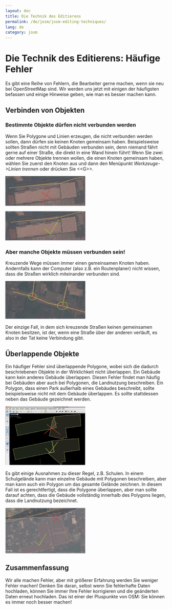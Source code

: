 ```yaml
---
layout: doc
title: Die Technik des Editierens
permalink: /de/josm/josm-editing-techniques/
lang: de
category: josm
---
```


Die Technik des Editierens: Häufige Fehler
==========================================


Es gibt eine Reihe von Fehlern, die Bearbeiter gerne machen, wenn sie neu bei OpenStreetMap sind. Wir werden uns jetzt mit einigen der häufigsten befassen und einige Hinweise geben, wie man es besser machen kann.

Verbinden von Objekten
-------------------

### Bestimmte Objekte dürfen nicht verbunden werden
Wenn Sie Polygone und Linien erzeugen, die nicht verbunden werden sollen, dann dürfen sie keinen Knoten gemeinsam haben.  Beispielsweise sollten Straßen nicht mit Gebäuden verbunden sein, denn niemand fährt gerne auf einer Straße, die direkt in eine Wand hinein führt!  Wenn Sie zwei oder mehrere Objekte trennen wollen, die einen Knoten gemeinsam haben, wählen Sie zuerst den Knoten aus und dann den Menüpunkt *Werkzeuge->Linien trennen* oder drücken Sie \<\<G\>\>.

![Road and building nodes are connected - NO][]

![Roads Building nodes are disconnected - YES][]

### Aber manche Objekte müssen verbunden sein!
Kreuzende Wege müssen immer einen gemeinsamen Knoten haben. Andernfalls kann der Computer (also z.B. ein Routenplaner) nicht wissen, dass die Straßen wirklich miteinander verbunden sind.

![Intersecting roads should share nodes][]

Der einzige Fall, in dem sich kreuzende Straßen keinen gemeinsamen Knoten besitzen, ist der, wenn eine Straße über der anderen verläuft, es also in der Tat keine Verbindung gibt.

Überlappende Objekte
--------------------
Ein häufiger Fehler sind überlappende Polygone, wobei sich die dadurch beschriebenen Objekte in der Wirklichkeit nicht überlappen.  Ein Gebäude kann kein anderes Gebäude überlappen.  Diesen Fehler findet man häufig bei Gebäuden aber auch bei Polygonen, die Landnutzung beschreiben.  Ein Polygon, dass einen Park außerhalb eines Gebäudes beschreibt, sollte beispielsweise nicht mit dem Gebäude überlappen.  Es sollte stattdessen neben das Gebäude gezeichnet werden.

![Correcting building overlaps][]

Es gibt einige Ausnahmen zu dieser Regel, z.B. Schulen.  In einem Schulgelände kann man einzelne Gebäude mit Polygonen beschreiben, aber man kann auch ein Polygon um das gesamte Gelände zeichnen.
In diesem Fall ist es gerechtfertigt, dass die Polygone überlappen, aber man sollte darauf achten, dass die Gebäude vollständig innerhalb des Polygons liegen, dass die Landnutzung bezeichnet.

![Correcting building landuse][]

Zusammenfassung
---------------
Wir alle machen Fehler, aber mit größerer Erfahrung werden Sie weniger Fehler machen!
Denken Sie daran, selbst wenn Sie fehlerhafte Daten hochladen, können Sie immer Ihre Fehler korrigieren und die geänderten Daten erneut hochladen. Das ist einer der Pluspunkte von OSM: Sie können es immer noch besser machen!


[Road and building nodes are connected - NO]: /images/en/editing/josm-editing-techniques/road-building-no.png
[Roads Building nodes are disconnected - YES]: /images/en/editing/josm-editing-techniques/road-building-yes.png
[Intersecting roads should share nodes]: /images/en/editing/josm-editing-techniques/road-connecting-nodes.png
[Correcting building overlaps]: /images/en/editing/josm-editing-techniques/building-overlap.png
[Correcting building landuse]: /images/en/editing/josm-editing-techniques/building-landuse.png

